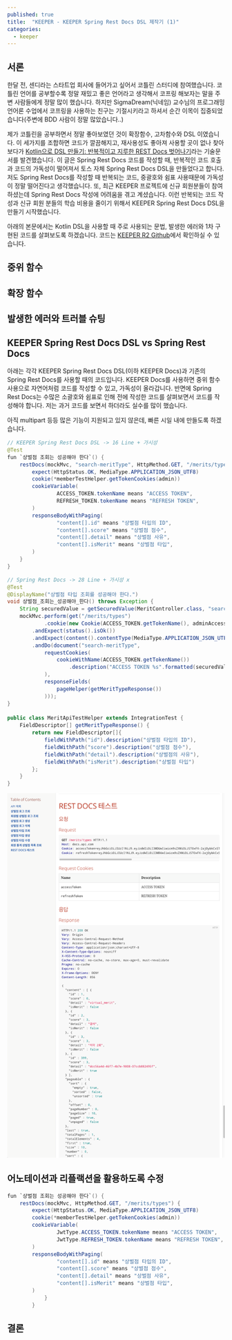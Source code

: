 ```yaml
---
published: true
title:  "KEEPER - KEEPER Spring Rest Docs DSL 제작기 (1)"
categories:
  - keeper
---
```


## 서론

한달 전, 센디라는 스타트업 회사에 들어가고 싶어서 코틀린 스터디에 참여했습니다. 코틀린 언어를 공부할수록 정말 재밌고 좋은 언어라고 생각해서 코프링 해보자는 말을 주변 사람들에게 정말 많이 했습니다. 하지만 SigmaDream(닉네임) 교수님의 프로그래밍 언어론 수업에서 코프링을 사용하는 친구는 기절시키라고 하셔서 순간 이목이 집중되었습니다(주변에 BDD 사람이 정말 많았습니다..)

제가 코틀린을 공부하면서 정말 좋아보였던 것이 확장함수, 고차함수와 DSL 이였습니다. 이 세가지를 조합하면 코드가 깔끔해지고, 재사용성도 좋아져 사용할 곳이 없나 찾아보다가 [Kotlin으로 DSL 만들기: 반복적이고 지루한 REST Docs 벗어나기](https://toss.tech/article/kotlin-dsl-restdocs)라는 기술문서를 발견했습니다. 이 글은 Spring Rest Docs 코드를 작성할 때, 반복적인 코드 호출과 코드의 가독성이 떨어져서 토스 자체 Spring Rest Docs DSL을 만들었다고 합니다. 저도 Spring Rest Docs를 작성할 때 반복되는 코드, 중괄호와 쉼표 사용때문에 가독성이 정말 떨어진다고 생각했습니다. 또, 최근 KEEPER 프로젝트에 신규 회원분들이 참여하셨는데 Spring Rest Docs 작성에 어려움을 겪고 계셨습니다. 이런 반복되는 코드 작성과 신규 회원 분들의 학습 비용을 줄이기 위해서 KEEPER Spring Rest Docs DSL을 만들기 시작했습니다.

아래의 본문에서는 Kotlin DSL을 사용할 때 주로 사용되는 문법, 발생한 에러와 1차 구현된 코드를 살펴보도록 하겠습니다. 코드는 [KEEPER R2 Github](https://github.com/KEEPER31337/Homepage-Back-R2/blob/Feature/%23413-RestDocs%EB%A5%BC_%EC%89%BD%EA%B2%8C_%EC%9E%91%EC%84%B1%ED%95%A0_%EC%88%98_%EC%9E%88%EB%8F%84%EB%A1%9D_%ED%95%9C%EB%8B%A4/src/test/java/com/keeper/homepage/global/docs/util.kt)에서 확인하실 수 있습니다.

## 중위 함수

## 확장 함수

## 발생한 에러와 트러블 슈팅

## KEEPER Spring Rest Docs DSL vs Spring Rest Docs

아래는 각각 KEEPER Spring Rest Docs DSL(이하 KEEPER Docs)과 기존의 Spring Rest Docs를 사용할 때의 코드입니다. KEEPER Docs를 사용하면 중위 함수 사용으로 자연어처럼 코드를 작성할 수 있고, 가독성이 올라갑니다. 반면에 Spring Rest Docs는 수많은 소괄호와 쉼표로 인해 전에 작성한 코드를 살펴보면서 코드를 작성해야 합니다. 저는 과거 코드를 보면서 하더라도 실수를 많이 했습니다.

아직 multipart 등등 많은 기능이 지원되고 있지 않은데, 빠른 시일 내에 만들도록 하겠습니다. 

~~~java
// KEEPER Spring Rest Docs DSL -> 16 Line + 가시성
@Test
fun `상벌점 조회는 성공해야 한다`() {
    restDocs(mockMvc, "search-meritType", HttpMethod.GET, "/merits/types") {
        expect(HttpStatus.OK, MediaType.APPLICATION_JSON_UTF8)
        cookie(*memberTestHelper.getTokenCookies(admin))
        cookieVariable(
                ACCESS_TOKEN.tokenName means "ACCESS TOKEN",
                REFRESH_TOKEN.tokenName means "REFRESH TOKEN",
        )
        responseBodyWithPaging(
                "content[].id" means "상벌점 타입의 ID",
                "content[].score" means "상벌점 점수",
                "content[].detail" means "상벌점 사유",
                "content[].isMerit" means "상벌점 타입",
        )
    }
}
~~~

~~~java
// Spring Rest Docs -> 28 Line + 가시성 x
@Test
@DisplayName("상벌점 타입 조회를 성공해야 한다.")
void 상벌점_조회는_성공해야_한다() throws Exception {
    String securedValue = getSecuredValue(MeritController.class, "searchMeritType");
    mockMvc.perform(get("/merits/types")
            .cookie(new Cookie(ACCESS_TOKEN.getTokenName(), adminAccessToken)))
        .andExpect(status().isOk())
        .andExpect(content().contentType(MediaType.APPLICATION_JSON_UTF8))
        .andDo(document("search-meritType",
            requestCookies(
                cookieWithName(ACCESS_TOKEN.getTokenName())
                    .description("ACCESS TOKEN %s".formatted(securedValue))
            ),
            responseFields(
                pageHelper(getMeritTypeResponse())
            )));
}

public class MeritApiTestHelper extends IntegrationTest {
    FieldDescriptor[] getMeritTypeResponse() {
        return new FieldDescriptor[]{
            fieldWithPath("id").description("상벌점 타입의 ID"),
            fieldWithPath("score").description("상벌점 점수"),
            fieldWithPath("detail").description("상벌점의 사유"),
            fieldWithPath("isMerit").description("상벌점 타입")
        };
    }
}
~~~

![image1](https://github.com/02ggang9/02ggang9.github.io/blob/master/_posts/images/keeper/restdocs/restdocs1.png?raw=true)

## 어노테이션과 리플랙션을 활용하도록 수정

~~~java
fun `상벌점 조회는 성공해야 한다`() {
    restDocs(mockMvc, HttpMethod.GET, "/merits/types") {
        expect(HttpStatus.OK, MediaType.APPLICATION_JSON_UTF8)
        cookie(*memberTestHelper.getTokenCookies(admin))
        cookieVariable(
                JwtType.ACCESS_TOKEN.tokenName means "ACCESS TOKEN",
                JwtType.REFRESH_TOKEN.tokenName means "REFRESH TOKEN",
        )
        responseBodyWithPaging(
                "content[].id" means "상벌점 타입의 ID",
                "content[].score" means "상벌점 점수",
                "content[].detail" means "상벌점 사유",
                "content[].isMerit" means "상벌점 타입",
        )
            }       
        }
~~~

## 결론